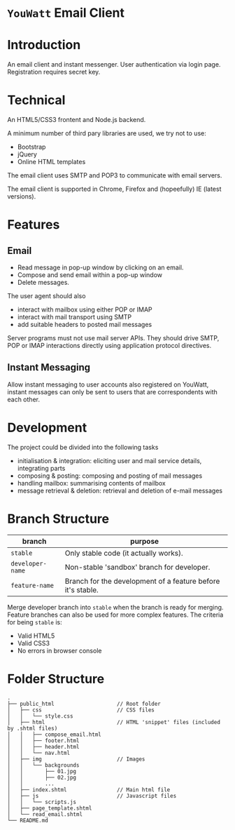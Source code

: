 # `YouWatt` Email Client

# Introduction
An email client and instant messenger. User authentication via login page.
Registration requires secret key.


# Technical
An HTML5/CSS3 frontent and Node.js backend.

A minimum number of third pary libraries are used, we try not to use:
- Bootstrap
- jQuery
- Online HTML templates

The email client uses SMTP and POP3 to communicate with email servers.

The email client is supported in Chrome, Firefox and (hopeefully) IE (latest versions).

# Features

## Email
* Read message in pop-up window by clicking on an email.
* Compose and send email within a pop-up window
* Delete messages.

The user agent should also
* interact with mailbox using either POP or IMAP
* interact with mail transport using SMTP
* add suitable headers to posted mail messages

Server programs must not use mail server APIs. They should drive SMTP, POP or IMAP interactions directly using application protocol directives.

## Instant Messaging
Allow instant messaging to user accounts also registered on YouWatt, instant messages can only be sent to users that are correspondents with each other.

# Development
The project could be divided into the following tasks

* initialisation & integration: eliciting user and mail service details, integrating parts
* composing & posting: composing and posting of mail messages
* handling mailbox: summarising contents of mailbox
* message retrieval & deletion: retrieval and deletion of e-mail messages

# Branch Structure

| branch              | purpose                                                     |
|---------------------|-------------------------------------------------------------|
| `stable`            | Only stable code (it actually works).                       |
| `developer-name`    | Non-stable 'sandbox' branch for developer.                  |
| `feature-name`      | Branch for the development of a feature before it's stable. |

Merge developer branch into `stable` when the branch is ready for merging.
Feature branches can also be used for more complex features.
The criteria for being `stable` is:
- Valid HTML5
- Valid CSS3
- No errors in browser console

# Folder Structure
```
.
├── public_html                    // Root folder
│   ├── css                        // CSS files
│   │   └── style.css
│   ├── html                       // HTML 'snippet' files (included by .shtml files)
│   │   ├── compose_email.html
│   │   ├── footer.html
│   │   ├── header.html
│   │   └── nav.html
│   ├── img                        // Images
│   │   └── backgrounds
│   │       ├── 01.jpg
│   │       ├── 02.jpg
│   │       ...
│   ├── index.shtml                // Main html file
│   ├── js                         // Javascript files
│   │   └── scripts.js
│   ├── page_template.shtml
│   └── read_email.shtml
└── README.md

```
